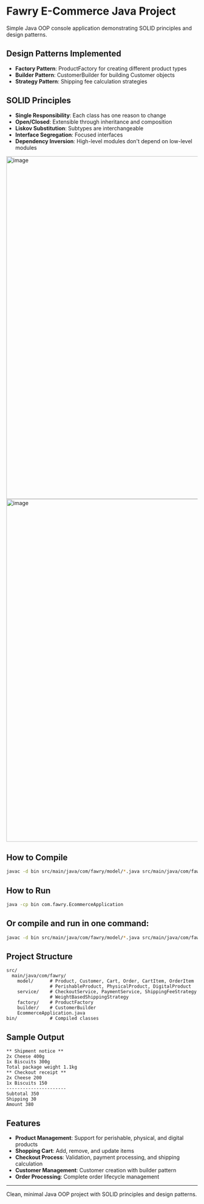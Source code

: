 # Fawry E-Commerce Java Project

Simple Java OOP console application demonstrating SOLID principles and design patterns.

## Design Patterns Implemented

- **Factory Pattern**: ProductFactory for creating different product types
- **Builder Pattern**: CustomerBuilder for building Customer objects
- **Strategy Pattern**: Shipping fee calculation strategies

## SOLID Principles

- **Single Responsibility**: Each class has one reason to change
- **Open/Closed**: Extensible through inheritance and composition
- **Liskov Substitution**: Subtypes are interchangeable
- **Interface Segregation**: Focused interfaces
- **Dependency Inversion**: High-level modules don't depend on low-level modules

<img width="1600" height="900" alt="image" src="https://github.com/user-attachments/assets/4be125c0-7a59-48db-a412-6c0f8975968e" />
<img width="1600" height="900" alt="image" src="https://github.com/user-attachments/assets/3d5579cf-472a-461a-855b-4309d96e6ecd" />


## How to Compile

```bash
javac -d bin src/main/java/com/fawry/model/*.java src/main/java/com/fawry/factory/*.java src/main/java/com/fawry/builder/*.java src/main/java/com/fawry/service/*.java src/main/java/com/fawry/EcommerceApplication.java
```

## How to Run

```bash
java -cp bin com.fawry.EcommerceApplication
```

## Or compile and run in one command:

```bash
javac -d bin src/main/java/com/fawry/model/*.java src/main/java/com/fawry/factory/*.java src/main/java/com/fawry/builder/*.java src/main/java/com/fawry/service/*.java src/main/java/com/fawry/EcommerceApplication.java && java -cp bin com.fawry.EcommerceApplication
```

## Project Structure

```
src/
  main/java/com/fawry/
    model/      # Product, Customer, Cart, Order, CartItem, OrderItem
                # PerishableProduct, PhysicalProduct, DigitalProduct
    service/    # CheckoutService, PaymentService, ShippingFeeStrategy
                # WeightBasedShippingStrategy
    factory/    # ProductFactory
    builder/    # CustomerBuilder
    EcommerceApplication.java
bin/            # Compiled classes
```

## Sample Output

```
** Shipment notice **
2x Cheese 400g
1x Biscuits 300g
Total package weight 1.1kg
** Checkout receipt **
2x Cheese 200
1x Biscuits 150
----------------------
Subtotal 350
Shipping 30
Amount 380
```

## Features

- **Product Management**: Support for perishable, physical, and digital products
- **Shopping Cart**: Add, remove, and update items
- **Checkout Process**: Validation, payment processing, and shipping calculation
- **Customer Management**: Customer creation with builder pattern
- **Order Processing**: Complete order lifecycle management

---

Clean, minimal Java OOP project with SOLID principles and design patterns.

